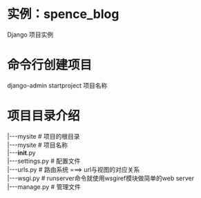 # 实例：spence_blog
 Django 项目实例
 
 # 命令行创建项目
 django-admin startproject 项目名称
 
 # 项目目录介绍
 |---mysite # 项目的根目录 <br />
  |---mysite # 项目名称<br />
      |---__init__.py <br />
      |---settings.py # 配置文件 <br />
      |---urls.py # 路由系统 ===> url与视图的对应关系 <br />
      |---wsgi.py # runserver命令就使用wsgiref模块做简单的web server <br />
|---manage.py # 管理文件
